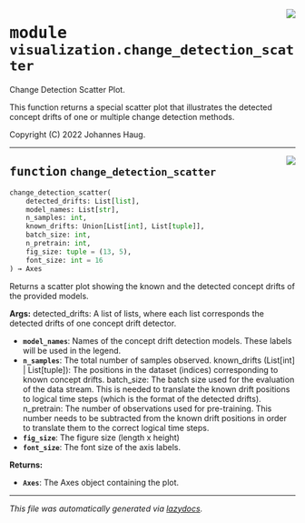 <!-- markdownlint-disable -->

<a href="https://github.com/haugjo/float/tree/main/float/visualization/change_detection_scatter.py#L0"><img align="right" style="float:right;" src="https://img.shields.io/badge/-source-cccccc?style=flat-square"></a>

# <kbd>module</kbd> `visualization.change_detection_scatter`
Change Detection Scatter Plot. 

This function returns a special scatter plot that illustrates the detected concept drifts of one or multiple change detection methods. 

Copyright (C) 2022 Johannes Haug. 


---

<a href="https://github.com/haugjo/float/tree/main/float/visualization/change_detection_scatter.py#L19"><img align="right" style="float:right;" src="https://img.shields.io/badge/-source-cccccc?style=flat-square"></a>

## <kbd>function</kbd> `change_detection_scatter`

```python
change_detection_scatter(
    detected_drifts: List[list],
    model_names: List[str],
    n_samples: int,
    known_drifts: Union[List[int], List[tuple]],
    batch_size: int,
    n_pretrain: int,
    fig_size: tuple = (13, 5),
    font_size: int = 16
) → Axes
```

Returns a scatter plot showing the known and the detected concept drifts of the provided models. 



**Args:**
  detected_drifts:  A list of lists, where each list corresponds the detected drifts of one concept drift detector. 
 - <b>`model_names`</b>:  Names of the concept drift detection models. These labels will be used in the legend. 
 - <b>`n_samples`</b>:  The total number of samples observed. known_drifts (List[int] | List[tuple]):  The positions in the dataset (indices) corresponding to known concept drifts. batch_size:  The batch size used for the evaluation of the data stream. This is needed to translate the known drift  positions to logical time steps (which is the format of the detected drifts). n_pretrain:  The number of observations used for pre-training. This number needs to be subtracted from the known drift  positions in order to translate them to the correct logical time steps. 
 - <b>`fig_size`</b>:  The figure size (length x height) 
 - <b>`font_size`</b>:  The font size of the axis labels. 



**Returns:**
 
 - <b>`Axes`</b>:  The Axes object containing the plot. 




---

_This file was automatically generated via [lazydocs](https://github.com/ml-tooling/lazydocs)._
